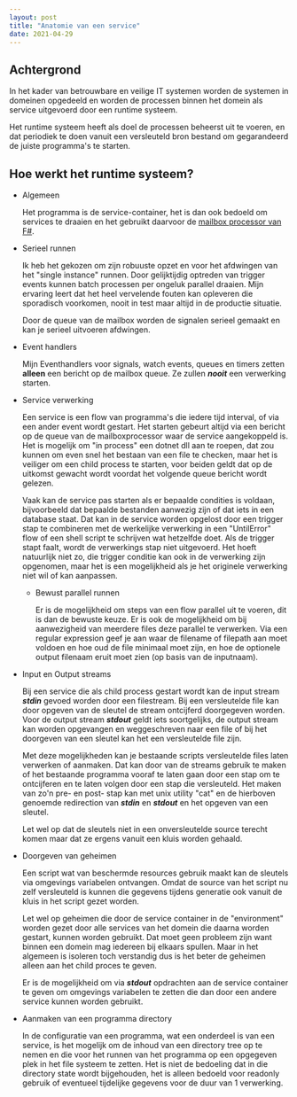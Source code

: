 ```yaml
---
layout: post
title: "Anatomie van een service"
date: 2021-04-29
---
```


## Achtergrond

  In het kader van betrouwbare en veilige IT systemen worden de systemen in domeinen opgedeeld en worden de processen binnen het domein als service uitgevoerd door een runtime systeem.

  Het runtime systeem heeft als doel de processen beheerst uit te voeren, en dat periodiek te doen vanuit een versleuteld bron bestand om gegarandeerd de juiste programma's te starten.

## Hoe werkt het runtime systeem?

  * Algemeen

    Het programma is de service-container, het is dan ook bedoeld om services te draaien en het gebruikt daarvoor de [mailbox processor van F#](https://fsharpforfunandprofit.com/posts/concurrency-actor-model/).

  * Serieel runnen

    Ik heb het gekozen om zijn robuuste opzet en voor het afdwingen van het "single instance" runnen. Door gelijktijdig optreden van trigger events kunnen batch processen per ongeluk parallel draaien. Mijn ervaring leert dat het heel vervelende fouten kan opleveren die sporadisch voorkomen, nooit in test maar altijd in de productie situatie.

    Door de queue van de mailbox worden de signalen serieel gemaakt en kan je serieel uitvoeren afdwingen.

  * Event handlers
    
    Mijn Eventhandlers voor signals, watch events, queues en timers zetten **alleen** een bericht op de mailbox queue. Ze zullen **_nooit_** een verwerking starten.


  * Service verwerking

    Een service is een flow van programma's die iedere tijd interval, of via een ander event wordt gestart. Het starten gebeurt altijd via een bericht op de queue van de mailboxprocessor waar de service aangekoppeld is. Het is mogelijk om "in process" een dotnet dll aan te roepen, dat zou kunnen om even snel het bestaan van een file te checken, maar het is veiliger om een child process te starten, voor beiden geldt dat op de uitkomst gewacht wordt voordat het volgende queue bericht wordt gelezen. 

    Vaak kan de service pas starten als er bepaalde condities is voldaan, bijvoorbeeld dat bepaalde bestanden aanwezig zijn of dat iets in een database staat. Dat kan in de service worden opgelost door een trigger stap te combineren met de werkelijke verwerking in een "UntilError" flow of een shell script te schrijven wat hetzelfde doet. Als de trigger stapt faalt, wordt de verwerkings stap niet uitgevoerd. Het hoeft natuurlijk niet zo, die trigger conditie kan ook in de verwerking zijn opgenomen, maar het is een mogelijkheid als je het originele verwerking niet wil of kan aanpassen.

    * Bewust parallel runnen
      
      Er is de mogelijkheid om steps van een flow parallel uit te voeren, dit is dan de bewuste keuze. Er is ook de mogelijkheid om bij aanwezigheid van meerdere files deze parallel te verwerken. Via een regular expression geef je aan waar de filename of filepath aan moet voldoen en hoe oud de file minimaal moet zijn, en hoe de optionele output filenaam eruit moet zien (op basis van de inputnaam).
  
  * Input en Output streams
    
    Bij een service die als child process gestart wordt kan de input stream **_stdin_** gevoed worden door een filestream. Bij een versleutelde file kan door opgeven van de sleutel de stream ontcijferd doorgegeven worden. Voor de output stream **_stdout_** geldt iets soortgelijks, de output stream kan worden opgevangen en weggeschreven naar een file of bij het doorgeven van een sleutel kan het een versleutelde file zijn.

    Met deze mogelijkheden kan je bestaande scripts versleutelde files laten verwerken of aanmaken. Dat kan door van de streams gebruik te maken of het bestaande programma vooraf te laten gaan door een stap om te ontcijferen en te laten volgen door een stap die versleuteld. Het maken van zo'n pre- en post- stap kan met unix utility "cat" en de hierboven genoemde redirection van **_stdin_** en **_stdout_** en het opgeven van een sleutel.

    Let wel op dat de sleutels niet in een onversleutelde source terecht komen maar dat ze ergens vanuit een kluis worden gehaald.

  * Doorgeven van geheimen
    
    Een script wat van beschermde resources gebruik maakt kan de sleutels via omgevings variabelen ontvangen. Omdat de source van het script nu zelf versleuteld is kunnen die gegevens tijdens generatie ook vanuit de kluis in het script gezet worden. 
    
    Let wel op geheimen die door de service container in de "environment" worden gezet door alle services van het domein die daarna worden gestart, kunnen worden gebruikt. Dat moet geen probleem zijn want binnen een domein mag iedereen bij elkaars spullen. Maar in het algemeen is isoleren toch verstandig dus is het beter de geheimen alleen aan het child proces te geven.

    Er is de mogelijkheid om via **_stdout_** opdrachten aan de service container te geven om omgevings variabelen te zetten die dan door een andere service kunnen worden gebruikt. 

  * Aanmaken van een programma directory

    In de configuratie van een programma, wat een onderdeel is van een service, is het mogelijk om de inhoud van een directory tree op te nemen en die voor het runnen van het programma op een opgegeven plek in het file systeem te zetten. Het is niet de bedoeling dat in die directory state wordt bijgehouden, het is alleen bedoeld voor readonly gebruik of eventueel tijdelijke gegevens voor de duur van 1 verwerking.
     

     
    



